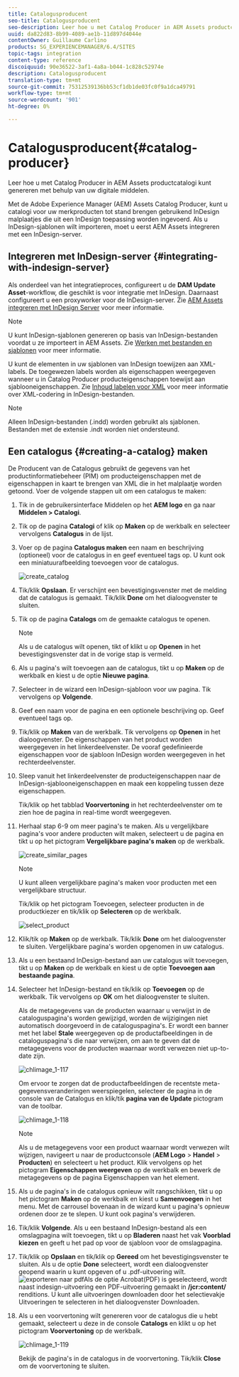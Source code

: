 ```yaml
---
title: Catalogusproducent
seo-title: Catalogusproducent
seo-description: Leer hoe u met Catalog Producer in AEM Assets productcatalogi kunt genereren met behulp van uw digitale middelen.
uuid: da822d83-8b99-4089-ae1b-11d897d4044e
contentOwner: Guillaume Carlino
products: SG_EXPERIENCEMANAGER/6.4/SITES
topic-tags: integration
content-type: reference
discoiquuid: 90e36522-3af1-4a8a-b044-1c828c52974e
description: Catalogusproducent
translation-type: tm+mt
source-git-commit: 75312539136bb53cf1db1de03fc0f9a1dca49791
workflow-type: tm+mt
source-wordcount: '901'
ht-degree: 0%

---
```



# Catalogusproducent{#catalog-producer}

Leer hoe u met Catalog Producer in AEM Assets productcatalogi kunt genereren met behulp van uw digitale middelen.

Met de Adobe Experience Manager (AEM) Assets Catalog Producer, kunt u catalogi voor uw merkproducten tot stand brengen gebruikend InDesign malplaatjes die uit een InDesign toepassing worden ingevoerd. Als u InDesign-sjablonen wilt importeren, moet u eerst AEM Assets integreren met een InDesign-server.

## Integreren met InDesign-server {#integrating-with-indesign-server}

Als onderdeel van het integratieproces, configureert u de **DAM Update Asset**-workflow, die geschikt is voor integratie met InDesign. Daarnaast configureert u een proxyworker voor de InDesign-server. Zie [AEM Assets integreren met InDesign Server](/help/assets/indesign.md) voor meer informatie.

>[!NOTE]
>
>U kunt InDesign-sjablonen genereren op basis van InDesign-bestanden voordat u ze importeert in AEM Assets. Zie [Werken met bestanden en sjablonen](https://helpx.adobe.com/indesign/using/files-templates.html) voor meer informatie.
>
>U kunt de elementen in uw sjablonen van InDesign toewijzen aan XML-labels. De toegewezen labels worden als eigenschappen weergegeven wanneer u in Catalog Producer producteigenschappen toewijst aan sjablooneigenschappen. Zie [Inhoud labelen voor XML](https://helpx.adobe.com/indesign/using/tagging-content-xml.html) voor meer informatie over XML-codering in InDesign-bestanden.

>[!NOTE]
>
>Alleen InDesign-bestanden (.indd) worden gebruikt als sjablonen. Bestanden met de extensie .indt worden niet ondersteund.

## Een catalogus {#creating-a-catalog} maken

De Producent van de Catalogus gebruikt de gegevens van het productinformatiebeheer (PIM) om producteigenschappen met de eigenschappen in kaart te brengen van XML die in het malplaatje worden getoond. Voer de volgende stappen uit om een catalogus te maken:

1. Tik in de gebruikersinterface Middelen op het **AEM logo** en ga naar **Middelen > Catalogi**.
1. Tik op de pagina **Catalogi** of klik op **Maken** op de werkbalk en selecteer vervolgens **Catalogus** in de lijst.
1. Voer op de pagina **Catalogus maken** een naam en beschrijving (optioneel) voor de catalogus in en geef eventueel tags op. U kunt ook een miniatuurafbeelding toevoegen voor de catalogus.

   ![create_catalog](assets/create_catalog.png)

1. Tik/klik **Opslaan**. Er verschijnt een bevestigingsvenster met de melding dat de catalogus is gemaakt. Tik/klik **Done** om het dialoogvenster te sluiten.
1. Tik op de pagina **Catalogs** om de gemaakte catalogus te openen.

   >[!NOTE]
   >
   >Als u de catalogus wilt openen, tikt of klikt u op **Openen** in het bevestigingsvenster dat in de vorige stap is vermeld.

1. Als u pagina&#39;s wilt toevoegen aan de catalogus, tikt u op **Maken** op de werkbalk en kiest u de optie **Nieuwe pagina**.
1. Selecteer in de wizard een InDesign-sjabloon voor uw pagina. Tik vervolgens op **Volgende**.
1. Geef een naam voor de pagina en een optionele beschrijving op. Geef eventueel tags op.
1. Tik/klik op **Maken** van de werkbalk. Tik vervolgens op **Openen** in het dialoogvenster. De eigenschappen van het product worden weergegeven in het linkerdeelvenster. De vooraf gedefinieerde eigenschappen voor de sjabloon InDesign worden weergegeven in het rechterdeelvenster.
1. Sleep vanuit het linkerdeelvenster de producteigenschappen naar de InDesign-sjablooneigenschappen en maak een koppeling tussen deze eigenschappen.

   Tik/klik op het tabblad **Voorvertoning** in het rechterdeelvenster om te zien hoe de pagina in real-time wordt weergegeven.

1. Herhaal stap 6-9 om meer pagina&#39;s te maken. Als u vergelijkbare pagina&#39;s voor andere producten wilt maken, selecteert u de pagina en tikt u op het pictogram **Vergelijkbare pagina&#39;s maken** op de werkbalk.

   ![create_similar_pages](assets/create_similar_pages.png)

   >[!NOTE]
   >
   >U kunt alleen vergelijkbare pagina&#39;s maken voor producten met een vergelijkbare structuur.

   Tik/klik op het pictogram Toevoegen, selecteer producten in de productkiezer en tik/klik op **Selecteren** op de werkbalk.

   ![select_product](assets/select_product.png)

1. Klik/tik op **Maken** op de werkbalk. Tik/klik **Done** om het dialoogvenster te sluiten. Vergelijkbare pagina&#39;s worden opgenomen in uw catalogus.
1. Als u een bestaand InDesign-bestand aan uw catalogus wilt toevoegen, tikt u op **Maken** op de werkbalk en kiest u de optie **Toevoegen aan bestaande pagina**.
1. Selecteer het InDesign-bestand en tik/klik op **Toevoegen** op de werkbalk. Tik vervolgens op **OK** om het dialoogvenster te sluiten.

   Als de metagegevens van de producten waarnaar u verwijst in de cataloguspagina&#39;s worden gewijzigd, worden de wijzigingen niet automatisch doorgevoerd in de cataloguspagina&#39;s. Er wordt een banner met het label **Stale** weergegeven op de productafbeeldingen in de cataloguspagina&#39;s die naar verwijzen, om aan te geven dat de metagegevens voor de producten waarnaar wordt verwezen niet up-to-date zijn.

   ![chlimage_1-117](assets/chlimage_1-117.png)

   Om ervoor te zorgen dat de productafbeeldingen de recentste meta-gegevensveranderingen weerspiegelen, selecteer de pagina in de console van de Catalogus en klik/tik **pagina van de Update** pictogram van de toolbar.

   ![chlimage_1-118](assets/chlimage_1-118.png)

   >[!NOTE]
   >
   >Als u de metagegevens voor een product waarnaar wordt verwezen wilt wijzigen, navigeert u naar de productconsole (**AEM Logo** > **Handel** > **Producten**) en selecteert u het product. Klik vervolgens op het pictogram **Eigenschappen weergeven** op de werkbalk en bewerk de metagegevens op de pagina Eigenschappen van het element.

1. Als u de pagina&#39;s in de catalogus opnieuw wilt rangschikken, tikt u op het pictogram **Maken** op de werkbalk en kiest u **Samenvoegen** in het menu. Met de carrousel bovenaan in de wizard kunt u pagina&#39;s opnieuw ordenen door ze te slepen. U kunt ook pagina&#39;s verwijderen.

1. Tik/klik **Volgende**. Als u een bestaand InDesign-bestand als een omslagpagina wilt toevoegen, tikt u op **Bladeren** naast het vak **Voorblad kiezen** en geeft u het pad op voor de sjabloon voor de omslagpagina.
1. Tik/klik op **Opslaan** en tik/klik op **Gereed** om het bevestigingsvenster te sluiten.
Als u de optie **Done** selecteert, wordt een dialoogvenster geopend waarin u kunt opgeven of u .pdf-uitvoering wilt.
   ![exporteren naar ](assets/CatalogPDF.png)
pdfAls de optie Acrobat(PDF) is geselecteerd, wordt naast indesign-uitvoering een PDF-uitvoering gemaakt in   **/jcr:content/** renditions. U kunt alle uitvoeringen downloaden door het selectievakje Uitvoeringen te selecteren in het dialoogvenster Downloaden.

1. Als u een voorvertoning wilt genereren voor de catalogus die u hebt gemaakt, selecteert u deze in de console **Catalogs** en klikt u op het pictogram **Voorvertoning** op de werkbalk.

   ![chlimage_1-119](assets/chlimage_1-119.png)

   Bekijk de pagina&#39;s in de catalogus in de voorvertoning. Tik/klik **Close** om de voorvertoning te sluiten.

